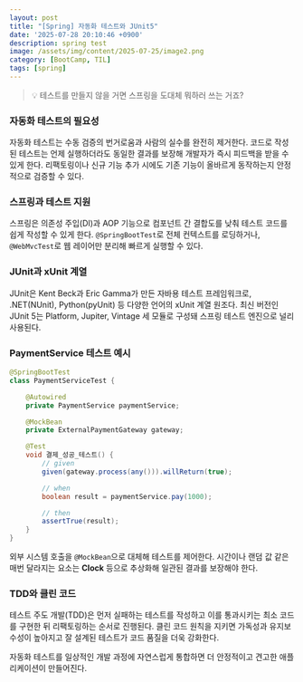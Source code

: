 ```yaml
---
layout: post
title: "[Spring] 자동화 테스트와 JUnit5"
date: '2025-07-28 20:10:46 +0900'
description: spring test
image: /assets/img/content/2025-07-25/image2.png
category: [BootCamp, TIL]
tags: [spring]
---
```


> 💡 테스트를 만들지 않을 거면 스프링을 도대체 뭐하러 쓰는 거죠?

### 자동화 테스트의 필요성

자동화 테스트는 수동 검증의 번거로움과 사람의 실수를 완전히 제거한다.
코드로 작성된 테스트는 언제 실행하더라도 동일한 결과를 보장해 개발자가 즉시 피드백을 받을 수 있게 한다. 리팩토링이나 신규 기능 추가 시에도 기존 기능이 올바르게 동작하는지 안정적으로 검증할 수 있다.

### 스프링과 테스트 지원

스프링은 의존성 주입(DI)과 AOP 기능으로 컴포넌트 간 결합도를 낮춰 테스트 코드를 쉽게 작성할 수 있게 한다.
`@SpringBootTest`로 전체 컨텍스트를 로딩하거나, `@WebMvcTest`로 웹 레이어만 분리해 빠르게 실행할 수 있다.

### JUnit과 xUnit 계열

JUnit은 Kent Beck과 Eric Gamma가 만든 자바용 테스트 프레임워크로, .NET(NUnit), Python(pyUnit) 등 다양한 언어의 xUnit 계열 원조다.
최신 버전인 JUnit 5는 Platform, Jupiter, Vintage 세 모듈로 구성돼 스프링 테스트 엔진으로 널리 사용된다.

### PaymentService 테스트 예시

``` java
@SpringBootTest
class PaymentServiceTest {

    @Autowired
    private PaymentService paymentService;

    @MockBean
    private ExternalPaymentGateway gateway;

    @Test
    void 결제_성공_테스트() {
        // given
        given(gateway.process(any())).willReturn(true);

        // when
        boolean result = paymentService.pay(1000);

        // then
        assertTrue(result);
    }
}
```

외부 시스템 호출을 `@MockBean`으로 대체해 테스트를 제어한다. 시간이나 랜덤 값 같은 매번 달라지는 요소는 **Clock** 등으로 추상화해 일관된 결과를 보장해야 한다.

### TDD와 클린 코드

테스트 주도 개발(TDD)은 먼저 실패하는 테스트를 작성하고 이를 통과시키는 최소 코드를 구현한 뒤 리팩토링하는 순서로 진행된다.
클린 코드 원칙을 지키면 가독성과 유지보수성이 높아지고 잘 설계된 테스트가 코드 품질을 더욱 강화한다.

자동화 테스트를 일상적인 개발 과정에 자연스럽게 통합하면 더 안정적이고 견고한 애플리케이션이 만들어진다.
